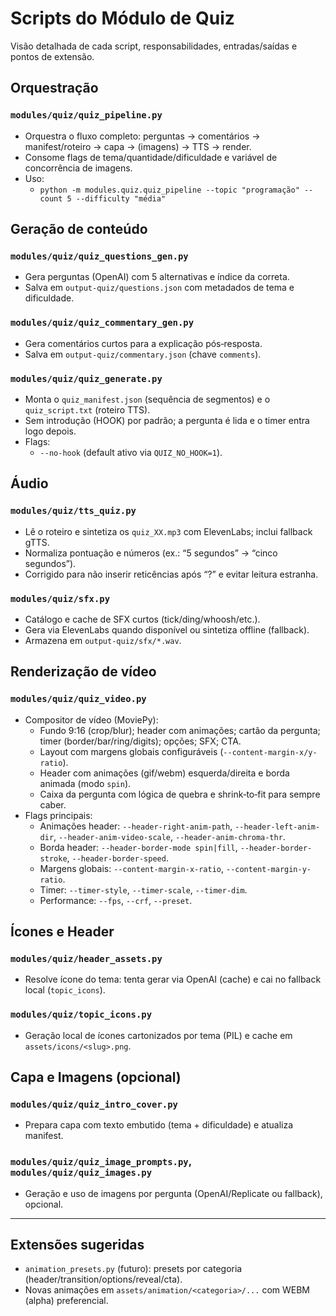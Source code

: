 # Scripts do Módulo de Quiz

Visão detalhada de cada script, responsabilidades, entradas/saídas e pontos de extensão.

## Orquestração
### `modules/quiz/quiz_pipeline.py`
- Orquestra o fluxo completo: perguntas → comentários → manifest/roteiro → capa → (imagens) → TTS → render.
- Consome flags de tema/quantidade/dificuldade e variável de concorrência de imagens.
- Uso:
  - `python -m modules.quiz.quiz_pipeline --topic "programação" --count 5 --difficulty "média"`

## Geração de conteúdo
### `modules/quiz/quiz_questions_gen.py`
- Gera perguntas (OpenAI) com 5 alternativas e índice da correta.
- Salva em `output-quiz/questions.json` com metadados de tema e dificuldade.

### `modules/quiz/quiz_commentary_gen.py`
- Gera comentários curtos para a explicação pós‑resposta.
- Salva em `output-quiz/commentary.json` (chave `comments`).

### `modules/quiz/quiz_generate.py`
- Monta o `quiz_manifest.json` (sequência de segmentos) e o `quiz_script.txt` (roteiro TTS).
- Sem introdução (HOOK) por padrão; a pergunta é lida e o timer entra logo depois.
- Flags:
  - `--no-hook` (default ativo via `QUIZ_NO_HOOK=1`).

## Áudio
### `modules/quiz/tts_quiz.py`
- Lê o roteiro e sintetiza os `quiz_XX.mp3` com ElevenLabs; inclui fallback gTTS.
- Normaliza pontuação e números (ex.: “5 segundos” → “cinco segundos”).
- Corrigido para não inserir reticências após “?” e evitar leitura estranha.

### `modules/quiz/sfx.py`
- Catálogo e cache de SFX curtos (tick/ding/whoosh/etc.).
- Gera via ElevenLabs quando disponível ou sintetiza offline (fallback).
- Armazena em `output-quiz/sfx/*.wav`.

## Renderização de vídeo
### `modules/quiz/quiz_video.py`
- Compositor de vídeo (MoviePy):
  - Fundo 9:16 (crop/blur); header com animações; cartão da pergunta; timer (border/bar/ring/digits); opções; SFX; CTA.
  - Layout com margens globais configuráveis (`--content-margin-x/y-ratio`).
  - Header com animações (gif/webm) esquerda/direita e borda animada (modo `spin`).
  - Caixa da pergunta com lógica de quebra e shrink‐to‐fit para sempre caber.
- Flags principais:
  - Animações header: `--header-right-anim-path`, `--header-left-anim-dir`, `--header-anim-video-scale`, `--header-anim-chroma-thr`.
  - Borda header: `--header-border-mode spin|fill`, `--header-border-stroke`, `--header-border-speed`.
  - Margens globais: `--content-margin-x-ratio`, `--content-margin-y-ratio`.
  - Timer: `--timer-style`, `--timer-scale`, `--timer-dim`.
  - Performance: `--fps`, `--crf`, `--preset`.

## Ícones e Header
### `modules/quiz/header_assets.py`
- Resolve ícone do tema: tenta gerar via OpenAI (cache) e cai no fallback local (`topic_icons`).

### `modules/quiz/topic_icons.py`
- Geração local de ícones cartonizados por tema (PIL) e cache em `assets/icons/<slug>.png`.

## Capa e Imagens (opcional)
### `modules/quiz/quiz_intro_cover.py`
- Prepara capa com texto embutido (tema + dificuldade) e atualiza manifest.

### `modules/quiz/quiz_image_prompts.py`, `modules/quiz/quiz_images.py`
- Geração e uso de imagens por pergunta (OpenAI/Replicate ou fallback), opcional.

---

## Extensões sugeridas
- `animation_presets.py` (futuro): presets por categoria (header/transition/options/reveal/cta).
- Novas animações em `assets/animation/<categoria>/...` com WEBM (alpha) preferencial.

